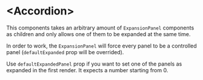 # \<Accordion\>

This components takes an arbitrary amount of `ExpansionPanel` components as children and only allows one of them to be expanded at the same time.

In order to work, the `ExpansionPanel` will force every panel to be a controlled panel (`defaultExpanded` prop will be overrided).

Use `defaultExpandedPanel` prop if you want to set one of the panels as expanded in the first render. It expects a number starting from 0.
